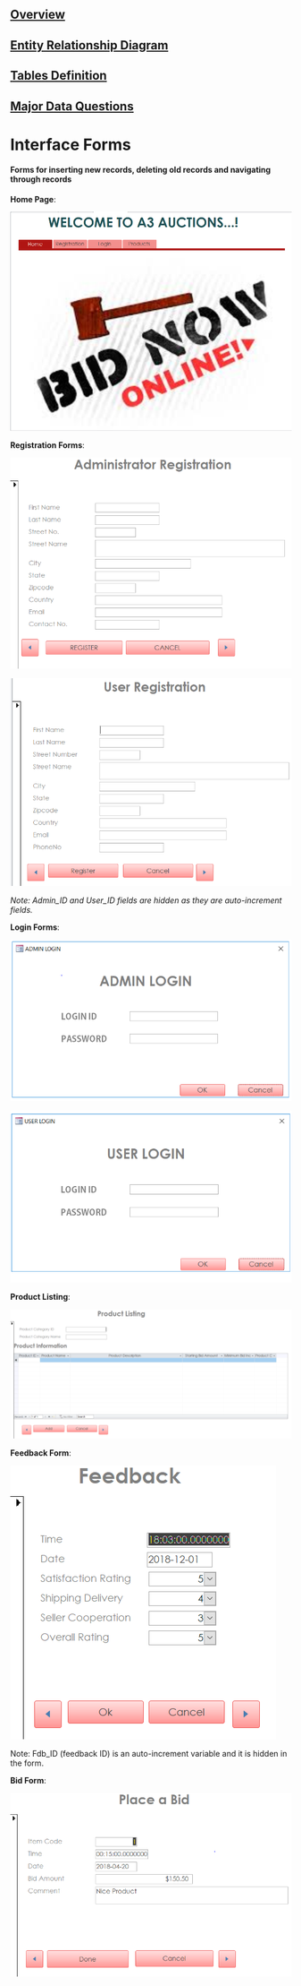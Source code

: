 ## [Overview](../README.md)

## [Entity Relationship Diagram](../Entity_Database/Entity_Relationship.md)

## [Tables Definition](../Table_Definitions.md)

## [Major Data Questions](../Data_Questions.md)

# Interface Forms

#### Forms for inserting new records, deleting old records and navigating through records

**Home Page**:  

![png](Images/Home%20Page.png)  


**Registration Forms**:  

![png](Images/Registration%20forms.png)

![png](Images/Registration%20forms%201.png)  

*Note: Admin_ID and User_ID fields are hidden as they are auto-increment fields.*  


**Login Forms**:  

![png](Images/Login%20forms.png)  

![png](Images/login%20forms%201.png)  


**Product Listing**:  

![png](Images/product%20listing.png)  


**Feedback Form**:  

![png](Images/feedback.png)  

Note: Fdb_ID (feedback ID) is an auto-increment variable and it is hidden in the form.  


**Bid Form**:  

![png](Images/bid.png)


 
 
